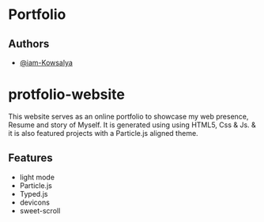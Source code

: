 # Portfolio

## Authors

- [@iam-Kowsalya](https://github.com/Kowsalya-20bcs006)

# protfolio-website

This website serves as an online portfolio to showcase my web presence, Resume and story of Myself.
It is generated using using HTML5, Css & Js.
& it is also featured projects with a Particle.js aligned theme.


## Features

- light mode
- Particle.js
- Typed.js
- devicons
- sweet-scroll
